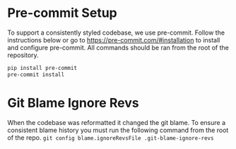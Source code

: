 # Pre-commit Setup
To support a consistently styled codebase, we use pre-commit. Follow the instructions below or go to https://pre-commit.com/#installation to install and configure pre-commit. All commands should be ran from the root of the repository.

```bash
pip install pre-commit
pre-commit install
```

# Git Blame Ignore Revs
When the codebase was reformatted it changed the git blame. To ensure a consistent blame history you must run the following command from the root of the repo.
`git config blame.ignoreRevsFile .git-blame-ignore-revs`
